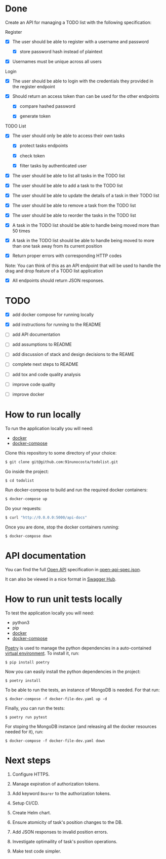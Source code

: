 # Done

Create an API for managing a TODO list with the following specification:

Register

- [x] The user should be able to register with a username and password

    - [x] store password hash instead of plaintext

- [x] Usernames must be unique across all users

Login

- [x] The user should be able to login with the credentials they provided in the register endpoint

- [x] Should return an access token than can be used for the other endpoints
   
    - [x] compare hashed password
   
    - [x] generate token

TODO List

- [x] The user should only be able to access their own tasks

    - [x] protect tasks endpoints

    - [x] check token

    - [x] filter tasks by authenticated user

- [x] The user should be able to list all tasks in the TODO list

- [x] The user should be able to add a task to the TODO list

- [x] The user should be able to update the details of a task in their TODO list

- [x] The user should be able to remove a task from the TODO list

- [x] The user should be able to reorder the tasks in the TODO list

- [x] A task in the TODO list should be able to handle being moved more than 50 times

- [x] A task in the TODO list should be able to handle being moved to more than one task away from its current position


- [x] Return proper errors with corresponding HTTP codes

Note: You can think of this as an API endpoint that will be used to handle the drag and drop feature of a TODO list application

- [x] All endpoints should return JSON responses.

# TODO

- [x] add docker compose for running locally

- [x] add instructions for running to the README

- [ ] add API documentation

- [ ] add assumptions to README

- [ ] add discussion of stack and design decisions to the REAME

- [ ] complete next steps to README

- [ ] add tox and code quality analysis

- [ ] improve code quality

- [ ] improve docker


# How to run locally

To run the application locally you will need:
- [docker](https://docs.docker.com/engine/install/)
- [docker-compose](https://docs.docker.com/compose/install/)

Clone this repository to some directory of your choice:

```bash
$ git clone git@github.com:91nunocosta/todolist.git
```

Go inside the project:

```bash
$ cd todolist
```

Run docker-compose to build and run the required docker containers:
```bash
$ docker-compose up
```

Do your requests:
```bash
$ curl "http://0.0.0.0:5000/api-docs"
```

Once you are done, stop the docker containers running:
```
$ docker-compose down
``` 

# API documentation

You can find the full [Open API](https://swagger.io/specification/) specification in [open-api-spec.json](open-api-spec.json).

It can also be viewed in a nice format in [Swagger Hub](https://app.swaggerhub.com/apis-docs/nunocosta2/Todolist/0.1.0).

# How to run unit tests locally

To test the application locally you will need:
- python3
- pip
- [docker](https://docs.docker.com/engine/install/)
- [docker-compose](https://docs.docker.com/compose/install/)

[Poetry](https://python-poetry.org/docs/) is used to manage the python dependencies in a auto-contained [virtual environment](https://docs.python.org/3/tutorial/venv.html).
To install it, run:
```
$ pip install poetry
```

Now you can easily install the python dependencies in the project:
```
$ poetry install
```

To be able to run the tests, an instance of MongoDB is needed. For that run:
```
$ docker-compose -f docker-file-dev.yaml up -d
```

Finally, you can run the tests:
```
$ poetry run pytest
```

For stoping the MongoDB instance (and releasing all the docker resources needed for it), run:
```
$ docker-compose -f docker-file-dev.yaml down
```

# Next steps
1. Configure HTTPS.

1. Manage expiration of authorization tokens.

1. Add keyword `Bearer` to the authorization tokens.

1. Setup CI/CD.

1. Create Helm chart.

1. Ensure atomicity of task's position changes to the DB.

1. Add JSON responses to invalid position errors.

1. Investigate optimaility of task's position operations.

1. Make test code simpler.

